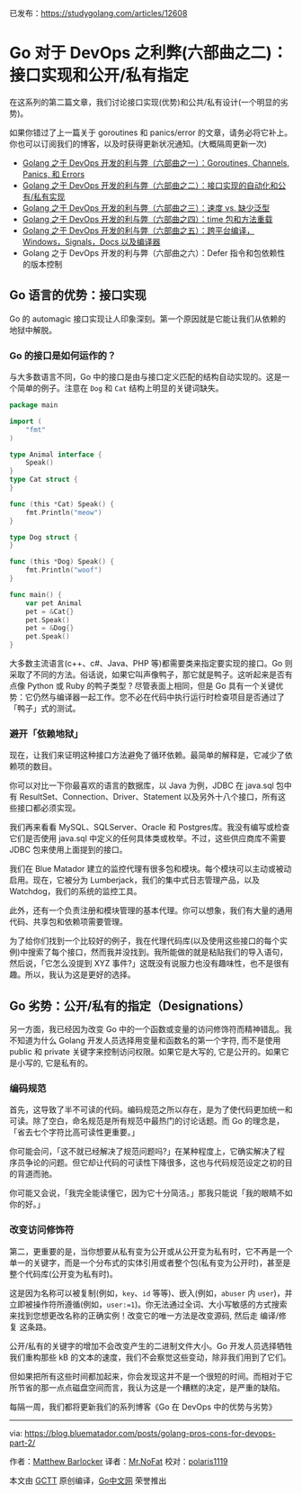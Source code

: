 已发布：https://studygolang.com/articles/12608

# Go 对于 DevOps 之利弊(六部曲之二)：接口实现和公开/私有指定

在这系列的第二篇文章，我们讨论接口实现(优势)和公共/私有设计(一个明显的劣势)。

如果你错过了上一篇关于 goroutines 和 panics/error 的文章，请务必将它补上。你也可以订阅我们的博客，以及时获得更新状况通知。(大概隔周更新一次)

- [Golang 之于 DevOps 开发的利与弊（六部曲之一）：Goroutines, Channels, Panics, 和 Errors](https://studygolang.com/articles/11983)
- [Golang 之于 DevOps 开发的利与弊（六部曲之二）：接口实现的自动化和公有/私有实现](https://studygolang.com/articles/12608)
- [Golang 之于 DevOps 开发的利与弊（六部曲之三）：速度 vs. 缺少泛型](https://studygolang.com/articles/12614)
- [Golang 之于 DevOps 开发的利与弊（六部曲之四）：time 包和方法重载](https://studygolang.com/articles/12615)
- [Golang 之于 DevOps 开发的利与弊（六部曲之五）：跨平台编译，Windows，Signals，Docs 以及编译器](https://studygolang.com/articles/12616)
- Golang 之于 DevOps 开发的利与弊（六部曲之六）：Defer 指令和包依赖性的版本控制

## Go 语言的优势：接口实现

Go 的 automagic 接口实现让人印象深刻。第一个原因就是它能让我们从依赖的地狱中解脱。

### Go 的接口是如何运作的？

与大多数语言不同，Go 中的接口是由与接口定义匹配的结构自动实现的。这是一个简单的例子。注意在 `Dog` 和 `Cat` 结构上明显的关键词缺失。

```go
package main

import (
	"fmt"
)

type Animal interface {
	Speak()
}
type Cat struct {
}

func (this *Cat) Speak() {
	fmt.Println("meow")
}

type Dog struct {
}

func (this *Dog) Speak() {
	fmt.Println("woof")
}

func main() {
	var pet Animal
	pet = &Cat{}
	pet.Speak()
	pet = &Dog{}
	pet.Speak()
}
```

大多数主流语言(c++、c#、Java、PHP 等)都需要类来指定要实现的接口。Go 则采取了不同的方法。俗话说，如果它叫声像鸭子，那它就是鸭子。这听起来是否有点像 Python 或 Ruby 的鸭子类型 ? 尽管表面上相同，但是 Go 具有一个关键优势：它仍然与编译器一起工作。您不必在代码中执行运行时检查项目是否通过了「鸭子」式的测试。

### 避开「依赖地狱」

现在，让我们来证明这种接口方法避免了循环依赖。最简单的解释是，它减少了依赖项的数目。

你可以对比一下你最喜欢的语言的数据库，以 Java 为例，JDBC 在 java.sql 包中有 ResultSet、Connection、Driver、Statement 以及另外十八个接口，所有这些接口都必须实现。

我们再来看看 MySQL、SQLServer、Oracle 和 Postgres库。我没有编写或检查它们是否使用 java.sql 中定义的任何具体类或枚举。不过，这些供应商库不需要 JDBC 包来使用上面提到的接口。

我们在 Blue Matador 建立的监控代理有很多包和模块。每个模块可以主动或被动启用。现在，它被分为 Lumberjack，我们的集中式日志管理产品，以及 Watchdog，我们的系统的监控工具。

此外，还有一个负责注册和模块管理的基本代理。你可以想象，我们有大量的通用代码、共享包和依赖项需要管理。

为了给你们找到一个比较好的例子，我在代理代码库(以及使用这些接口的每个实例)中搜索了每个接口，然而我并没找到。我所能做的就是粘贴我们的导入语句，然后说，「它怎么没提到 XYZ 事件?」这既没有说服力也没有趣味性，也不是很有趣。所以，我认为这是更好的选择。

## Go 劣势：公开/私有的指定（Designations）

另一方面，我已经因为改变 Go 中的一个函数或变量的访问修饰符而精神错乱。我不知道为什么 Golang 开发人员选择用变量和函数名的第一个字符, 而不是使用 public 和 private 关键字来控制访问权限。如果它是大写的, 它是公开的。如果它是小写的, 它是私有的。

### 编码规范

首先，这导致了半不可读的代码。编码规范之所以存在，是为了使代码更加统一和可读。除了空白，命名规范是所有规范中最热门的讨论话题。而 Go 的理念是，「省去七个字符比高可读性更重要。」

你可能会问，「这不就已经解决了规范问题吗?」在某种程度上，它确实解决了程序员争论的问题。但它却让代码的可读性下降很多，这也与代码规范设定之初的目的背道而驰。

你可能又会说，「我完全能读懂它，因为它十分简洁。」那我只能说「我的眼睛不如你的好。」

### 改变访问修饰符

第二，更重要的是，当你想要从私有变为公开或从公开变为私有时，它不再是一个单一的关键字，而是一个分布式的实体引用或者整个包(私有变为公开时)，甚至是整个代码库(公开变为私有时)。

这是因为名称可以被复制(例如，`key`、`id` 等等)、嵌入(例如，`abuser` 内 `user`)，并立即被操作符所遵循(例如，`user:=1`)。你无法通过全词、大小写敏感的方式搜索来找到您想更改名称的正确实例！改变它的唯一方法是改变源码, 然后走 编译/修复 这条路。

公开/私有的关键字的增加不会改变产生的二进制文件大小。Go 开发人员选择牺牲我们重构那些 kB 的文本的速度，我们不会察觉这些变动，除非我们用到了它们。

但如果把所有这些时间都加起来，你会发现这并不是一个很短的时间。而相对于它所节省的那一点点磁盘空间而言，我认为这是一个糟糕的决定，是严重的缺陷。

每隔一周，我们都将更新我们的系列博客《Go 在 DevOps 中的优势与劣势》

---

via: https://blog.bluematador.com/posts/golang-pros-cons-for-devops-part-2/

作者：[Matthew Barlocker](https://github.com/mbarlocker)
译者：[Mr.NoFat](https://github.com/UnFat)
校对：[polaris1119](https://github.com/polaris1119)

本文由 [GCTT](https://github.com/studygolang/GCTT) 原创编译，[Go中文网](https://studygolang.com/) 荣誉推出
